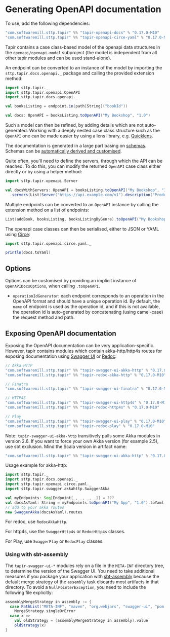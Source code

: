 # Generating OpenAPI documentation

To use, add the following dependencies:

```scala
"com.softwaremill.sttp.tapir" %% "tapir-openapi-docs" % "0.17.0-M10"
"com.softwaremill.sttp.tapir" %% "tapir-openapi-circe-yaml" % "0.17.0-M10"
```

Tapir contains a case class-based model of the openapi data structures in the `openapi/openapi-model` subproject (the
model is independent from all other tapir modules and can be used stand-alone).
 
An endpoint can be converted to an instance of the model by importing the `sttp.tapir.docs.openapi._` package and calling
the provided extension method:

```scala
import sttp.tapir._
import sttp.tapir.openapi.OpenAPI
import sttp.tapir.docs.openapi._

val booksListing = endpoint.in(path[String]("bookId"))

val docs: OpenAPI = booksListing.toOpenAPI("My Bookshop", "1.0")
```

Such a model can then be refined, by adding details which are not auto-generated. Working with a deeply nested case 
class structure such as the `OpenAPI` one can be made easier by using a lens library, e.g. [Quicklens](https://github.com/adamw/quicklens).

The documentation is generated in a large part basing on [schemas](endpoint/codecs.md#schemas). Schemas can be
[automatically derived and customised](endpoint/customtypes.md#schema-derivation).

Quite often, you'll need to define the servers, through which the API can be reached. To do this, you can modify the
returned `OpenAPI` case class either directly or by using a helper method:

```scala
import sttp.tapir.openapi.Server

val docsWithServers: OpenAPI = booksListing.toOpenAPI("My Bookshop", "1.0")
  .servers(List(Server("https://api.example.com/v1").description("Production server")))
```

Multiple endpoints can be converted to an `OpenAPI` instance by calling the extension method on a list of endpoints:


```scala
List(addBook, booksListing, booksListingByGenre).toOpenAPI("My Bookshop", "1.0")
```

The openapi case classes can then be serialised, either to JSON or YAML using [Circe](https://circe.github.io/circe/):

```scala
import sttp.tapir.openapi.circe.yaml._

println(docs.toYaml)
```

## Options

Options can be customised by providing an implicit instance of `OpenAPIDocsOptions`, when calling `.toOpenAPI`.

* `operationIdGenerator`: each endpoint corresponds to an operation in the OpenAPI format and should have a unique 
  operation id. By default, the `name` of endpoint is used as the operation id, and if this is not available, the 
  operation id is auto-generated by concatenating (using camel-case) the request method and path.

## Exposing OpenAPI documentation

Exposing the OpenAPI documentation can be very application-specific. However, tapir contains modules which contain
akka-http/http4s routes for exposing documentation using [Swagger UI](https://swagger.io/tools/swagger-ui/) or 
[Redoc](https://github.com/Redocly/redoc):

```scala
// Akka HTTP
"com.softwaremill.sttp.tapir" %% "tapir-swagger-ui-akka-http" % "0.17.0-M10"
"com.softwaremill.sttp.tapir" %% "tapir-redoc-akka-http" % "0.17.0-M10"

// Finatra
"com.softwaremill.sttp.tapir" %% "tapir-swagger-ui-finatra" % "0.17.0-M10"

// HTTP4S
"com.softwaremill.sttp.tapir" %% "tapir-swagger-ui-http4s" % "0.17.0-M10"
"com.softwaremill.sttp.tapir" %% "tapir-redoc-http4s" % "0.17.0-M10"

// Play
"com.softwaremill.sttp.tapir" %% "tapir-swagger-ui-play" % "0.17.0-M10"
"com.softwaremill.sttp.tapir" %% "tapir-redoc-play" % "0.17.0-M10"
```

Note: `tapir-swagger-ui-akka-http` transitively pulls some Akka modules in version 2.6. If you want to force
your own Akka version (for example 2.5), use sbt exclusion.  Mind the Scala version in artifact name:

```scala
"com.softwaremill.sttp.tapir" %% "tapir-swagger-ui-akka-http" % "0.17.0-M10" exclude("com.typesafe.akka", "akka-stream_2.12")
```

Usage example for akka-http:

```scala
import sttp.tapir._
import sttp.tapir.docs.openapi._
import sttp.tapir.openapi.circe.yaml._
import sttp.tapir.swagger.akkahttp.SwaggerAkka

val myEndpoints: Seq[Endpoint[_, _, _, _]] = ???
val docsAsYaml: String = myEndpoints.toOpenAPI("My App", "1.0").toYaml
// add to your akka routes
new SwaggerAkka(docsAsYaml).routes
```

For redoc, use `RedocAkkaHttp`. 

For http4s, use the `SwaggerHttp4s` or `RedocHttp4s` classes.

For Play, use `SwaggerPlay` or `RedocPlay` classes.

### Using with sbt-assembly

The `tapir-swagger-ui-*` modules rely on a file in the `META-INF` directory tree, to determine the version of the Swagger UI.
You need to take additional measures if you package your application with [sbt-assembly](https://github.com/sbt/sbt-assembly)
because the default merge strategy of the `assembly` task discards most artifacts in that directory.
To avoid a `NullPointerException`, you need to include the following file explicitly:

```scala
assemblyMergeStrategy in assembly := {
  case PathList("META-INF", "maven", "org.webjars", "swagger-ui", "pom.properties") =>
    MergeStrategy.singleOrError
  case x =>
    val oldStrategy = (assemblyMergeStrategy in assembly).value
    oldStrategy(x)
}
```
